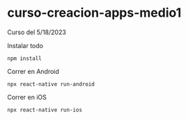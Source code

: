 # curso-creacion-apps-medio1
Curso del 5/18/2023

Instalar todo
```
npm install
```

Correr en Android
```
npx react-native run-android
```

Correr en iOS
```
npx react-native run-ios
```
